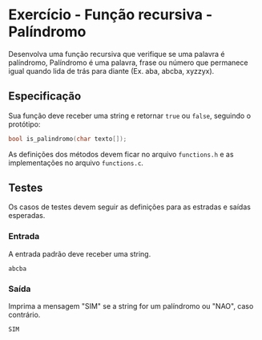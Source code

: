 # Exercício - Função recursiva - Palíndromo

Desenvolva uma função recursiva que verifique se uma palavra é palíndromo, Palíndromo é uma palavra, frase ou número que permanece igual quando lida de trás para diante (Ex. aba, abcba, xyzzyx).

## Especificação

Sua função deve receber uma string e retornar `true` ou `false`, seguindo o protótipo:

```c
bool is_palindromo(char texto[]);
```

As definições dos métodos devem ficar no arquivo `functions.h` e as implementações no arquivo `functions.c`.

## Testes

Os casos de testes devem seguir as definições para as estradas e saídas esperadas.

### Entrada

A entrada padrão deve receber uma string.

```
abcba
```

### Saída

Imprima a mensagem "SIM" se a string for um palíndromo ou "NAO", caso contrário. 

```
SIM
```